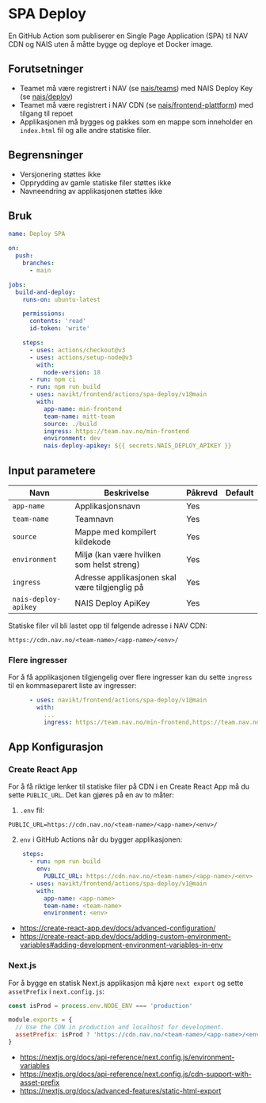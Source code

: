 # SPA Deploy

En GitHub Action som publiserer en Single Page Application (SPA) til NAV CDN og NAIS uten å måtte bygge og deploye et Docker image.

## Forutsetninger

* Teamet må være registrert i NAV (se [nais/teams](https://github.com/nais/teams)) med NAIS Deploy Key (se [nais/deploy](https://deploy.nais.io))
* Teamet må være registrert i NAV CDN (se [nais/frontend-plattform](https://github.com/nais/frontend-plattform)) med tilgang til repoet
* Applikasjonen må bygges og pakkes som en mappe som inneholder en `index.html` fil og alle andre statiske filer.

## Begrensninger

* Versjonering støttes ikke
* Opprydding av gamle statiske filer støttes ikke
* Navneendring av applikasjonen støttes ikke

## Bruk

```yaml
name: Deploy SPA

on:
  push:
    branches:
      - main

jobs:
  build-and-deploy:
    runs-on: ubuntu-latest

    permissions:
      contents: 'read'
      id-token: 'write'

    steps:
      - uses: actions/checkout@v3
      - uses: actions/setup-node@v3
        with:
          node-version: 18
      - run: npm ci
      - run: npm run build
      - uses: navikt/frontend/actions/spa-deploy/v1@main
        with:
          app-name: min-frontend
          team-name: mitt-team
          source: ./build
          ingress: https://team.nav.no/min-frontend
          environment: dev
          nais-deploy-apikey: ${{ secrets.NAIS_DEPLOY_APIKEY }}
```

## Input parametere

| Navn                 | Beskrivelse                                    | Påkrevd  | Default |
| ----                 | -----------                                    | -------- | ------- |
| `app-name`           | Applikasjonsnavn                               | Yes      |         |
| `team-name`          | Teamnavn                                       | Yes      |         |
| `source`             | Mappe med kompilert kildekode                  | Yes      |         |
| `environment`        | Miljø (kan være hvilken som helst streng)      | Yes      |         |
| `ingress`            | Adresse applikasjonen skal være tilgjenglig på | Yes      |         |
| `nais-deploy-apikey` | NAIS Deploy ApiKey                             | Yes      |         |

Statiske filer vil bli lastet opp til følgende adresse i NAV CDN:

```text
https://cdn.nav.no/<team-name>/<app-name>/<env>/
```

### Flere ingresser

For å få applikasjonen tilgjengelig over flere ingresser kan du sette `ingress` til en kommaseparert liste av ingresser:

```yaml
      - uses: navikt/frontend/actions/spa-deploy/v1@main
        with:
          ...
          ingress: https://team.nav.no/min-frontend,https://team.nav.no/andre-ingress
```

## App Konfigurasjon

### Create React App

For å få riktige lenker til statiske filer på CDN i en Create React App må du sette `PUBLIC_URL`. Det kan gjøres på en av to måter:

1. `.env` fil:

```text
PUBLIC_URL=https://cdn.nav.no/<team-name>/<app-name>/<env>/
```

2. `env` i GitHub Actions når du bygger applikasjonen:

```yaml
    steps:
      - run: npm run build
        env:
          PUBLIC_URL: https://cdn.nav.no/<team-name>/<app-name>/<env>
      - uses: navikt/frontend/actions/spa-deploy/v1@main
        with:
          app-name: <app-name>
          team-name: <team-name>
          environment: <env>
```

* https://create-react-app.dev/docs/advanced-configuration/
* https://create-react-app.dev/docs/adding-custom-environment-variables#adding-development-environment-variables-in-env

### Next.js

For å bygge en statisk Next.js applikasjon må kjøre `next export` og sette `assetPrefix` i `next.config.js`:

```js
const isProd = process.env.NODE_ENV === 'production'

module.exports = {
  // Use the CDN in production and localhost for development.
  assetPrefix: isProd ? 'https://cdn.nav.no/<team-name>/<app-name>/<env>' : undefined,
}
```

* https://nextjs.org/docs/api-reference/next.config.js/environment-variables
* https://nextjs.org/docs/api-reference/next.config.js/cdn-support-with-asset-prefix
* https://nextjs.org/docs/advanced-features/static-html-export
